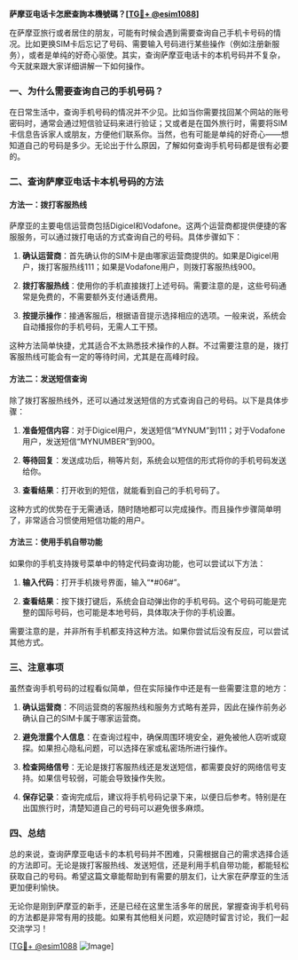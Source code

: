 **萨摩亚电话卡怎麽查詢本機號碼？[[TG💪+ @esim1088](https://t.me/s/esim1088)]**

在萨摩亚旅行或者居住的朋友，可能有时候会遇到需要查询自己手机卡号码的情况。比如更换SIM卡后忘记了号码、需要输入号码进行某些操作（例如注册新服务），或者是单纯的好奇心驱使。其实，查询萨摩亚电话卡的本机号码并不复杂，今天就来跟大家详细讲解一下如何操作。

### 一、为什么需要查询自己的手机号码？

在日常生活中，查询手机号码的情况并不少见。比如当你需要找回某个网站的账号密码时，通常会通过短信验证码来进行验证；又或者是在国外旅行时，需要将SIM卡信息告诉家人或朋友，方便他们联系你。当然，也有可能是单纯的好奇心——想知道自己的号码是多少。无论出于什么原因，了解如何查询手机号码都是很有必要的。

### 二、查询萨摩亚电话卡本机号码的方法

#### 方法一：拨打客服热线
萨摩亚的主要电信运营商包括Digicel和Vodafone。这两个运营商都提供便捷的客服服务，可以通过拨打电话的方式查询自己的号码。具体步骤如下：

1. **确认运营商**：首先确认你的SIM卡是由哪家运营商提供的。如果是Digicel用户，拨打客服热线111；如果是Vodafone用户，则拨打客服热线900。
   
2. **拨打客服热线**：使用你的手机直接拨打上述号码。需要注意的是，这些号码通常是免费的，不需要额外支付通话费用。

3. **按提示操作**：接通客服后，根据语音提示选择相应的选项。一般来说，系统会自动播报你的手机号码，无需人工干预。

这种方法简单快捷，尤其适合不太熟悉技术操作的人群。不过需要注意的是，拨打客服热线可能会有一定的等待时间，尤其是在高峰时段。

#### 方法二：发送短信查询
除了拨打客服热线外，还可以通过发送短信的方式查询自己的号码。以下是具体步骤：

1. **准备短信内容**：对于Digicel用户，发送短信“MYNUM”到111；对于Vodafone用户，发送短信“MYNUMBER”到900。

2. **等待回复**：发送成功后，稍等片刻，系统会以短信的形式将你的手机号码发送给你。

3. **查看结果**：打开收到的短信，就能看到自己的手机号码了。

这种方式的优势在于无需通话，随时随地都可以完成操作。而且操作步骤简单明了，非常适合习惯使用短信功能的用户。

#### 方法三：使用手机自带功能
如果你的手机支持拨号菜单中的特定代码查询功能，也可以尝试以下方法：

1. **输入代码**：打开手机拨号界面，输入“*#06#”。

2. **查看结果**：按下拨打键后，系统会自动弹出你的手机号码。这个号码可能是完整的国际号码，也可能是本地号码，具体取决于你的手机设置。

需要注意的是，并非所有手机都支持这种方法。如果你尝试后没有反应，可以尝试其他方式。

### 三、注意事项

虽然查询手机号码的过程看似简单，但在实际操作中还是有一些需要注意的地方：

1. **确认运营商**：不同运营商的客服热线和服务方式略有差异，因此在操作前务必确认自己的SIM卡属于哪家运营商。

2. **避免泄露个人信息**：在查询过程中，确保周围环境安全，避免被他人窃听或窥探。如果担心隐私问题，可以选择在家或私密场所进行操作。

3. **检查网络信号**：无论是拨打客服热线还是发送短信，都需要良好的网络信号支持。如果信号较弱，可能会导致操作失败。

4. **保存记录**：查询完成后，建议将手机号码记录下来，以便日后参考。特别是在出国旅行时，清楚知道自己的号码可以避免很多麻烦。

### 四、总结

总的来说，查询萨摩亚电话卡的本机号码并不困难，只需根据自己的需求选择合适的方法即可。无论是拨打客服热线、发送短信，还是利用手机自带功能，都能轻松获取自己的号码。希望这篇文章能帮助到有需要的朋友们，让大家在萨摩亚的生活更加便利愉快。

无论你是刚到萨摩亚的新手，还是已经在这里生活多年的居民，掌握查询手机号码的方法都是非常有用的技能。如果有其他相关问题，欢迎随时留言讨论，我们一起交流学习！

[[TG💪+ @esim1088](https://t.me/s/esim1088) ![Image](https://i.postimg.cc/4NQfJmqS/Snipaste-2025-05-13-00-14-12.png)]